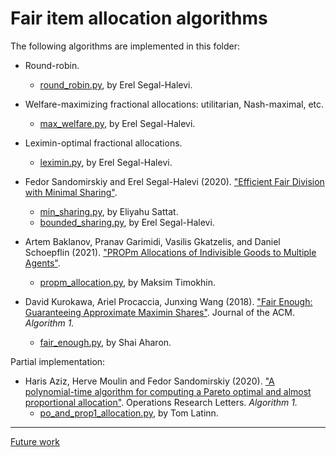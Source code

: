 # Fair item allocation algorithms

The following algorithms are implemented in this folder:

* Round-robin.
  * [round_robin.py](round_robin.py), by Erel Segal-Halevi.

* Welfare-maximizing fractional allocations: utilitarian, Nash-maximal, etc.
  * [max_welfare.py](max_welfare.py), by Erel Segal-Halevi.

* Leximin-optimal fractional allocations.
  * [leximin.py](leximin.py), by Erel Segal-Halevi.

* Fedor Sandomirskiy and Erel Segal-Halevi (2020).
["Efficient Fair Division with Minimal Sharing"](https://arxiv.org/abs/1908.01669).
  * [min_sharing.py](min_sharing.py), by Eliyahu Sattat.
  * [bounded_sharing.py](bounded_sharing.py), by Erel Segal-Halevi.

* Artem Baklanov, Pranav Garimidi, Vasilis Gkatzelis, and Daniel Schoepflin (2021).
  ["PROPm Allocations of Indivisible Goods to Multiple Agents"](https://arxiv.org/abs/2105.11348).
  * [propm_allocation.py](propm_allocation.py), by Maksim Timokhin.

* David Kurokawa, Ariel Procaccia, Junxing Wang (2018).
["Fair Enough: Guaranteeing Approximate Maximin Shares"](https://dl.acm.org/doi/abs/10.1145/3140756).
Journal of the ACM.   *Algorithm 1.*
  * [fair_enough.py](fair_enough.py), by Shai Aharon.

Partial implementation:

* Haris Aziz, Herve Moulin and Fedor Sandomirskiy (2020).
["A polynomial-time algorithm for computing a Pareto optimal and almost proportional allocation"](https://www.sciencedirect.com/science/article/pii/S0167637720301024).
Operations Research Letters. *Algorithm 1.*
  * [po_and_prop1_allocation.py](po_and_prop1_allocation.py), by Tom Latinn.

---

[Future work](README-future.md)
